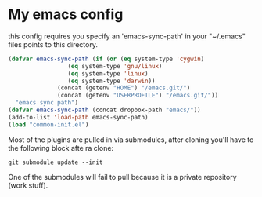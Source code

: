 # My emacs config
this config requires you specify an 'emacs-sync-path' in your "~/.emacs" files points to this directory.

```lisp
(defvar emacs-sync-path (if (or (eq system-type 'cygwin)
			     (eq system-type 'gnu/linux)
			     (eq system-type 'linux)
			     (eq system-type 'darwin))
			  (concat (getenv "HOME") "/emacs.git/")
			  (concat (getenv "USERPROFILE") "/emacs.git/"))
  "emacs sync path")
(defvar emacs-sync-path (concat dropbox-path "emacs/"))
(add-to-list 'load-path emacs-sync-path)
(load "common-init.el")
```

Most of the plugins are pulled in via submodules,  after cloning you'll have to the following block afte ra clone:
```
git submodule update --init
```

One of the submodules will fail to pull because it is a private repository (work stuff).
